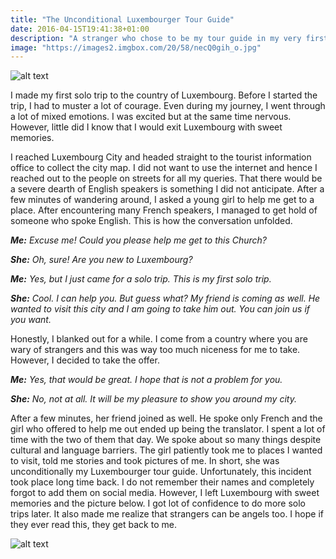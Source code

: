 ```yaml
---
title: "The Unconditional Luxembourger Tour Guide"
date: 2016-04-15T19:41:38+01:00
description: "A stranger who chose to be my tour guide in my very first solo trip"
image: "https://images2.imgbox.com/20/58/necQ0gih_o.jpg"
---
```


![alt text](https://images2.imgbox.com/20/58/necQ0gih_o.jpg "Luxembourg City, Luxembourg")

I made my first solo trip to the country of Luxembourg. Before I started the trip, I had to muster a lot of courage. Even during my journey, I went through a lot of mixed emotions. I was excited but at the same time nervous. However, little did I know that I would exit Luxembourg with sweet memories.

I reached Luxembourg City and headed straight to the tourist information office to collect the city map. I did not want to use the internet and hence I reached out to the people on streets for all my queries. That there would be a severe dearth of English speakers is something I did not anticipate. After a few minutes of wandering around, I asked a young girl to help me get to a place. After encountering many French speakers, I managed to get hold of someone who spoke English. This is how the conversation unfolded.

*__Me:__ Excuse me! Could you please help me get to this Church?*

*__She:__ Oh, sure! Are you new to Luxembourg?*

*__Me:__ Yes, but I just came for a solo trip. This is my first solo trip.*

*__She:__ Cool. I can help you. But guess what? My friend is coming as well. He wanted to visit this city and I am going to take him out. You can join us if you want.*

Honestly, I blanked out for a while. I come from a country where you are wary of strangers and this was way too much niceness for me to take. However, I decided to take the offer.

*__Me:__ Yes, that would be great. I hope that is not a problem for you.*

*__She:__ No, not at all. It will be my pleasure to show you around my city.*

After a few minutes, her friend joined as well. He spoke only French and the girl who offered to help me out ended up being the translator. I spent a lot of time with the two of them that day. We spoke about so many things despite cultural and language barriers. The girl patiently took me to places I wanted to visit, told me stories and took pictures of me. In short, she was unconditionally my Luxembourger tour guide. Unfortunately, this incident took place long time back. I do not remember their names and completely forgot to add them on social media. However, I left Luxembourg with sweet memories and the picture below. I got lot of confidence to do more solo trips later. It also made me realize that strangers can be angels too. I hope if they ever read this, they get back to me.

![alt text](https://images2.imgbox.com/ed/3a/qJ45BFMp_o.jpg "My Luxembourger tour guide, her friend, and I")